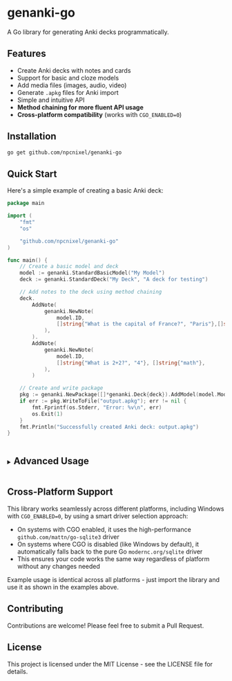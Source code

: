 # genanki-go

A Go library for generating Anki decks programmatically.

## Features

- Create Anki decks with notes and cards
- Support for basic and cloze models
- Add media files (images, audio, video)
- Generate `.apkg` files for Anki import
- Simple and intuitive API
- **Method chaining for more fluent API usage**
- **Cross-platform compatibility** (works with `CGO_ENABLED=0`)

## Installation

```bash
go get github.com/npcnixel/genanki-go
```

## Quick Start

Here's a simple example of creating a basic Anki deck:

```go
package main

import (
	"fmt"
	"os"

	"github.com/npcnixel/genanki-go"
)

func main() {
	// Create a basic model and deck
	model := genanki.StandardBasicModel("My Model")
	deck := genanki.StandardDeck("My Deck", "A deck for testing")

	// Add notes to the deck using method chaining
	deck.
		AddNote(
			genanki.NewNote(
				model.ID,
				[]string{"What is the capital of France?", "Paris"},[]string{"geography"},
			),
		).
		AddNote(
			genanki.NewNote(
				model.ID,
				[]string{"What is 2+2?", "4"}, []string{"math"},
			),
		)

	// Create and write package
	pkg := genanki.NewPackage([]*genanki.Deck{deck}).AddModel(model.Model)
	if err := pkg.WriteToFile("output.apkg"); err != nil {
		fmt.Fprintf(os.Stderr, "Error: %v\n", err)
		os.Exit(1)
	}
	fmt.Println("Successfully created Anki deck: output.apkg")
}
```

<details>
<summary><h2 style="display: inline-block">Advanced Usage</h2></summary>

### Creating Different Types of Models

```go
// Create a basic model
basicModel := genanki.StandardBasicModel("Basic Model")

// Create a cloze model
clozeModel := genanki.StandardClozeModel("Cloze Model")

// Create a deck
deck := genanki.StandardDeck("My Deck", "A deck for testing")
```

### Customizing Models

```go
// Create a model
model := genanki.StandardBasicModel("Custom Model")

// Customize the model (each method call separately)
model.Model.SetCSS(`
    .card { 
        font-family: Arial; 
        font-size: 20px;
        text-align: center;
        color: #333;
        background-color: #f5f5f5;
    }
    .question { 
        font-weight: bold; 
        color: navy;
    }
`)

model.Model.AddField(genanki.Field{
    Name: "Extra Info", 
    Font: "Arial",
    Size: 16,
})

basicModel.Model.SetCSS(`...`).AddField(genanki.Field{
    Name:  "Source",
    Ord:   2,
    Font:  "Arial",
    Size:  14,
    Color: "#666666",
})
```

### Adding Media Files

```go
// Create a package
pkg := genanki.NewPackage([]*genanki.Deck{deck})

// Add models to the package
pkg.AddModel(basicModel.Model)
pkg.AddModel(clozeModel.Model)

// Add media files
imageData, _ := os.ReadFile("image.jpg")
pkg.AddMedia("image.jpg", imageData)

audioData, _ := os.ReadFile("audio.mp3")
pkg.AddMedia("audio.mp3", audioData)
```

### Creating Cloze Notes

```go
// Create a cloze note
note := genanki.NewNote(clozeModel.ID, []string{
    "The capital of France is {{c1::Paris}}.",
    "The capital of Spain is {{c1::Madrid}}.",
}, []string{"geography"})
```
</details>

## Cross-Platform Support

This library works seamlessly across different platforms, including Windows with `CGO_ENABLED=0`, by using a smart driver selection approach:

- On systems with CGO enabled, it uses the high-performance `github.com/mattn/go-sqlite3` driver
- On systems where CGO is disabled (like Windows by default), it automatically falls back to the pure Go `modernc.org/sqlite` driver
- This ensures your code works the same way regardless of platform without any changes needed

Example usage is identical across all platforms - just import the library and use it as shown in the examples above.

## Contributing

Contributions are welcome! Please feel free to submit a Pull Request.

## License

This project is licensed under the MIT License - see the LICENSE file for details.